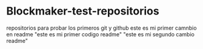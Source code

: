 # Blockmaker-test-repositorios
repositorios para probar los primeros git y github
este es mi primer camnbio en readme
"este es mi primer codigo readme"
"este es mi segundo cambio readme"
